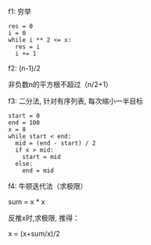 

f1: 穷举

```
res = 0
i = 0
while i ** 2 <= x:
  res = i
  i += 1
```

f2: (n-1)/2

非负数n的平方根不超过（n/2+1）

f3: 二分法, 针对有序列表, 每次缩小一半目标

```
start = 0
end = 100
x = 8
while start < end:
  mid = (end - start) / 2
  if x > mid:
    start = mid
  else:
    end = mid
```

f4: 牛顿迭代法（求极限）

sum = x * x

反推x时,求极限, 推得：

x = (x+sum/x)/2



